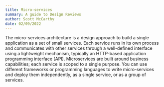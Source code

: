```yaml
---
title: Micro-services
summary: A guide to Design Reviews
author: Scott McCarthy
date: 02/09/2022
---
```


The micro-services architecture is a design approach to build a single application as a set of small services. Each service runs in its own process and communicates with other services through a well-defined interface using a lightweight mechanism, typically an HTTP-based application programming interface (API). Microservices are built around business capabilities; each service is scoped to a single purpose. You can use different frameworks or programming languages to write micro-services and deploy them independently, as a single service, or as a group of services.
